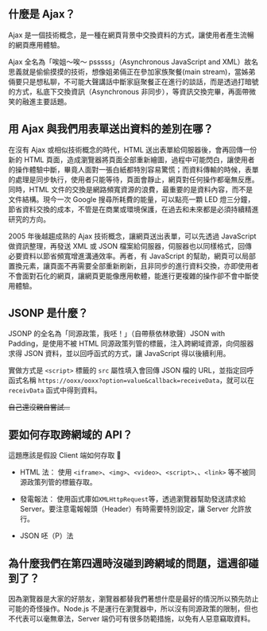 ## 什麼是 Ajax？

Ajax 是一個技術概念，是一種在網頁背景中交換資料的方式，讓使用者產生流暢的網頁應用體驗。

Ajax 全名為「唉姐～唉～ psssss」（Asynchronous JavaScript and XML）故名思義就是偷偷摸摸的技術，想像姐弟倆正在參加家族聚餐(main stream)，當姊弟倆要只是想私聊，不可能大聲講話中斷家庭聚餐正在進行的談話，而是透過打暗號的方式，私底下交換資訊（Asynchronous 非同步），等資訊交換完畢，再面帶微笑的融進主要話題。

## 用 Ajax 與我們用表單送出資料的差別在哪？

在沒有 Ajax 或相似技術概念的時代，HTML 送出表單給伺服器後，會再回傳一份新的 HTML 頁面，造成瀏覽器將頁面全部重新繪圖，過程中可能閃白，讓使用者的操作體驗中斷，畢竟人面對一張白紙都特別容易驚慌；而資料傳輸的時候，表單的處理是同步執行，使用者只能等待，頁面會靜止，網頁對任何操作都毫無反應。同時，HTML 文件的交換是網路頻寬資源的浪費，最重要的是資料內容，而不是文件結構。現今一次 Google 搜尋所耗費的能量，可以點亮一顆 LED 燈三分鐘，節省資料交換的成本，不管是在商業或環境保護，在過去和未來都是必須持續精進研究的方向。

2005 年後越趨成熟的 Ajax 技術概念，讓網頁送出表單，可以先透過 JavaScript 做資訊整理，再發送 XML 或 JSON 檔案給伺服器，伺服器也以同樣格式，回傳必要資料以節省頻寬增進溝通效率。再者，有 JavaScript 的幫助，網頁可以局部置換元素，讓頁面不再需要全部重新刷新，且非同步的進行資料交換，亦即使用者不會面對石化的網頁，讓網頁更能像應用軟體，能進行更複雜的操作卻不會中斷使用體驗。

## JSONP 是什麼？

JSONP 的全名為「同源政策，我呸！」（自帶蔡依林歌聲）JSON with Padding，是使用不被 HTML 同源政策列管的標籤，注入跨網域資源，向伺服器求得 JSON 資料，並以回呼函式的方式，讓 JavaScript 得以後續利用。

實做方式是 `<script>` 標籤的 `src` 屬性填入會回傳 JSON 檔的 URL，並指定回呼函式名稱 `https://ooxx/ooxx?option=value&callback=receiveData`，就可以在 `receivData` 函式中得到資料。

~~自己還沒親自嘗試...~~

## 要如何存取跨網域的 API？

這題應該是假設 Client 端如何存取 🤔

- HTML 法：
  使用 `<iframe>`、`<img>`、`<video>`、`<script>`、、`<link>` 等不被同源政策列管的標籤存取。

- 發電報法：
  使用函式庫如`XMLHttpRequest`等，透過瀏覽器幫助發送請求給 Server。要注意電報報頭（Header）有時需要特別設定，讓 Server 允許放行。

- JSON 呸（P）法

## 為什麼我們在第四週時沒碰到跨網域的問題，這週卻碰到了？

因為瀏覽器是大家的好朋友，瀏覽器都替我們著想什麼是最好的情況所以預先防止可能的奇怪操作。Node.js 不是運行在瀏覽器中，所以沒有同源政策的限制，但也不代表可以毫無章法，Server 端仍可有很多防範措施，以免有人惡意竊取資料。
